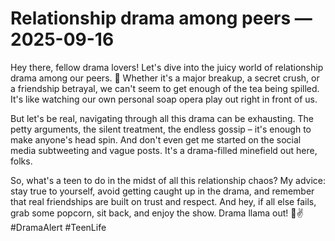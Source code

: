 # Relationship drama among peers — 2025-09-16

Hey there, fellow drama lovers! Let's dive into the juicy world of relationship drama among our peers. 🙊 Whether it's a major breakup, a secret crush, or a friendship betrayal, we can't seem to get enough of the tea being spilled. It's like watching our own personal soap opera play out right in front of us.

But let's be real, navigating through all this drama can be exhausting. The petty arguments, the silent treatment, the endless gossip – it's enough to make anyone's head spin. And don't even get me started on the social media subtweeting and vague posts. It's a drama-filled minefield out here, folks.

So, what's a teen to do in the midst of all this relationship chaos? My advice: stay true to yourself, avoid getting caught up in the drama, and remember that real friendships are built on trust and respect. And hey, if all else fails, grab some popcorn, sit back, and enjoy the show. Drama llama out! 🍿✌️ #DramaAlert #TeenLife